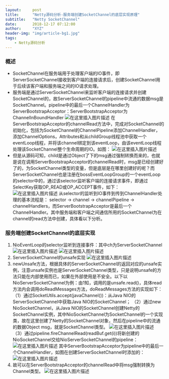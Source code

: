 ```yaml
---
layout:     post
title:      "Netty源码分析-服务端创建SocketChannel的底层实现原理"
subtitle:   "Netty SocketChannel"
date:       2018-12-17 07:12:00
author:     "XYZ"
header-img: "img/article-bg1.jpg"
tags:
    - Netty源码分析
---
```

### 概述
* SocketChannel在服务端用于处理客户端的IO事件，即ServerSocketChannel接收到客户端的连接请求后，创建SocketChannel用于后续该客户端和服务端之间的IO请求处理。
* 服务端是通过ServerSocketChannel来监听客户端的连接请求并创建SocketChannel的，故ServerSocketChannel的pipeline中流通的数据msg是SocketChannel。pipeline中的最后一个ChannelHandler为ServerBootstrapAcceptor：ServerBootstrapAcceptor为ChannelInBoundHandler
![在这里插入图片描述](https://img-blog.csdnimg.cn/20181222002833957.png?x-oss-process=image/watermark,type_ZmFuZ3poZW5naGVpdGk,shadow_10,text_aHR0cHM6Ly9ibG9nLmNzZG4ubmV0L3UwMTAwMTM1NzM=,size_16,color_FFFFFF,t_70)
在ServerBootstrapAcceptor的channelRead方法中，完成对SocketChannel的初始化，包括为SocketChannel的ChannelPipeline添加ChannelHandler，添加ChannelOptions，Attributes和从childGroup线程池中获取一个eventLoop线程，并将该channel绑定到该eventLoop，由该eventLoop线程处理该SocketChannel整个生命周期的IO。如图：
![在这里插入图片描述](https://img-blog.csdnimg.cn/20181222000050653.png?x-oss-process=image/watermark,type_ZmFuZ3poZW5naGVpdGk,shadow_10,text_aHR0cHM6Ly9ibG9nLmNzZG4ubmV0L3UwMTAwMTM1NzM=,size_16,color_FFFFFF,t_70)
* 但是从源码可知，child是通过Object了下的msg通过强制转换而来的，也就是说在调用ServerBootstrapAcceptor的channelRead时，msg是已经创建好了的，为SocketChannel类型的变量，但是底层是在哪里创建好的呢？而ServerSocketChannel也是注册在bossEventLoopGroup的一个eventLoop的selector中的，通过该selector监听客户端的连接请求事件，即通过SelectKey获取OP_READ或OP_ACCEPT事件，如下：
![在这里插入图片描述](https://img-blog.csdnimg.cn/20181222000607584.png)
从selector的监听到IO事件到传到ChannelHandler处理的基本流程是：
selector -> channel -> channelPipeline -> channelHandlers，而ServerBootstrapAcceptor是最后一个ChannelHandler。其中服务端和客户端之间通信所用的SocketChannel为在channel的read方法中创建，具体看以下分析。
### 服务端创建SocketChannel的底层实现
1. NioEventLoop的selector监听到连接事件：其中ch为ServerSocketChannel
![在这里插入图片描述](https://img-blog.csdnimg.cn/20181221174202870.png)
![在这里插入图片描述](https://img-blog.csdnimg.cn/20181221174135609.png?x-oss-process=image/watermark,type_ZmFuZ3poZW5naGVpdGk,shadow_10,text_aHR0cHM6Ly9ibG9nLmNzZG4ubmV0L3UwMTAwMTM1NzM=,size_16,color_FFFFFF,t_70)
2. ServerSocketChannel的unsafe实现
![在这里插入图片描述](https://img-blog.csdnimg.cn/20181221174328244.png?x-oss-process=image/watermark,type_ZmFuZ3poZW5naGVpdGk,shadow_10,text_aHR0cHM6Ly9ibG9nLmNzZG4ubmV0L3UwMTAwMTM1NzM=,size_16,color_FFFFFF,t_70)
3. newUnsafe方法，根据具体的ServerSocketChannel的返回对应的unsafe实例，注意unsafe实例也是ServerSocketChannel类型，只是说明unsafe的方法只能在内部使用而已，如果在外部使用是不安全。以下以NioServerSocketChannel为例：由1知，调用的是unsafe.read()，具体read方法内会调用doReadMessages方法，doReadMessages方法的实现如下：
（1）通过SocketUtils.accept(javaChannel())：从Java NIO的ServerSocketChannel中获取Java NIO的SocketChannel；
（2）通过new NioSocketChannel，从Java NIO的SocketChannel创建Netty的SocketChannel实例，其中NioSocketChannel为SocketChannel的一个实现类，故在这里创建了Netty的SocketChannel对象，然后在pipeline中的流通的数据Object msg，就是SocketChannel类型。
![在这里插入图片描述](https://img-blog.csdnimg.cn/20181222004614135.png?x-oss-process=image/watermark,type_ZmFuZ3poZW5naGVpdGk,shadow_10,text_aHR0cHM6Ly9ibG9nLmNzZG4ubmV0L3UwMTAwMTM1NzM=,size_16,color_FFFFFF,t_70)
（3）通过pipeline.fireChannelRead(readBuf.get(i))将新创建的NioSocketChannel交给NioServerSocketChannel的pipeline：
![在这里插入图片描述](https://img-blog.csdnimg.cn/20181221174453571.png?x-oss-process=image/watermark,type_ZmFuZ3poZW5naGVpdGk,shadow_10,text_aHR0cHM6Ly9ibG9nLmNzZG4ubmV0L3UwMTAwMTM1NzM=,size_16,color_FFFFFF,t_70)
其中ServerBootstrapAcceptor为pipeline中的最后一个ChannelHandler，如图在创建ServerSocketChannel时添加的：
![在这里插入图片描述](https://img-blog.csdnimg.cn/20181221175216842.png?x-oss-process=image/watermark,type_ZmFuZ3poZW5naGVpdGk,shadow_10,text_aHR0cHM6Ly9ibG9nLmNzZG4ubmV0L3UwMTAwMTM1NzM=,size_16,color_FFFFFF,t_70)
5. 故可以在ServerBootstrapAcceptor的channelRead中将msg强制转换为Channel类型。
![在这里插入图片描述](https://img-blog.csdnimg.cn/20181221175343652.png?x-oss-process=image/watermark,type_ZmFuZ3poZW5naGVpdGk,shadow_10,text_aHR0cHM6Ly9ibG9nLmNzZG4ubmV0L3UwMTAwMTM1NzM=,size_16,color_FFFFFF,t_70)